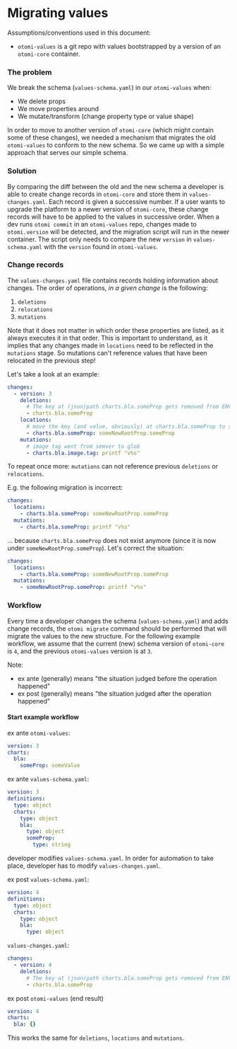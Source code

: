 # Migrating values

Assumptions/conventions used in this document:

- `otomi-values` is a git repo with values bootstrapped by a version of an `otomi-core` container.

### The problem

We break the schema (`values-schema.yaml`) in our `otomi-values` when:

- We delete props
- We move properties around
- We mutate/transform (change property type or value shape)

In order to move to another version of `otomi-core` (which might contain some of these changes), we needed a mechanism that migrates the old `otomi-values` to conform to the new schema. So we came up with a simple approach that serves our simple schema.

### Solution

By comparing the diff between the old and the new schema a developer is able to create change records in `otomi-core` and store them in `values-changes.yaml`. Each record is given a successive number. If a user wants to upgrade the platform to a newer version of `otomi-core`, these change records will have to be applied to the values in successive order. When a dev runs `otomi commit` in an `otomi-values` repo, changes made to `otomi.version` will be detected, and the migration script will run in the newer container. The script only needs to compare the new `version` in `values-schema.yaml` with the `version` found in `otomi-values`.

### Change records

The `values-changes.yaml` file contains records holding information about changes. The order of operations, _in a given change_ is the following:

1. `deletions`
2. `relocations`
3. `mutations`

Note that it does not matter in which order these properties are listed, as it always executes it in that order. This is important to understand, as it implies that any changes made in `locations` need to be reflected in the `mutations` stage. So mutations can't reference values that have been relocated in the previous step!

Let's take a look at an example:

```yaml
changes:
  - version: 3
    deletions:
      # The key at (json)path charts.bla.someProp gets removed from ENV_DIR
      - charts.bla.someProp
    locations:
      # move the key (and value, obviously) at charts.bla.someProp to someNewRootProp.someProp
      - charts.bla.someProp: someNewRootProp.someProp
    mutations:
      # image tag went from semver to glob
      - charts.bla.image.tag: printf "v%s"
```

To repeat once more: `mutations` can not reference previous `deletions` or `relocations`.

E.g. the following migration is incorrect:

```yaml
changes:
  locations:
    - charts.bla.someProp: someNewRootProp.someProp
  mutations:
    - charts.bla.someProp: printf "v%s"
```

... because `charts.bla.someProp` does not exist anymore (since it is now under `someNewRootProp.someProp`). Let's correct the situation:

```yaml
changes:
  locations:
    - charts.bla.someProp: someNewRootProp.someProp
  mutations:
    - someNewRootProp.someProp: printf "v%s"
```

### Workflow

Every time a developer changes the schema (`values-schema.yaml`) and adds change records, the `otomi migrate` command should be performed that will migrate the values to the new structure. For the following example workflow, we assume that the current (new) schema version of `otomi-core` is `4`, and the previous `otomi-values` version is at `3`.

Note:

- ex ante (generally) means "the situation judged before the operation happened"
- ex post (generally) means "the situation judged after the operation happened"

#### Start example workflow

ex ante `otomi-values`:

```yaml
version: 3
charts:
  bla:
    someProp: someValue
```

ex ante `values-schema.yaml`:

```yaml
version: 3
definitions:
  type: object
  charts:
    type: object
    bla:
      type: object
      someProp:
        type: string
```

developer modifies `values-schema.yaml`. In order for automation to take place, developer has to modify `values-changes.yaml`.

ex post `values-schema.yaml`:

```yaml
version: 4
definitions:
  type: object
  charts:
    type: object
    bla:
      type: object
```

`values-changes.yaml`:

```yaml
changes:
  - version: 4
    deletions:
      # The key at (json)path charts.bla.someProp gets removed from ENV_DIR
      - charts.bla.someProp
```

ex post `otomi-values` (end result)

```yaml
version: 4
charts:
  bla: {}
```

This works the same for `deletions`, `locations` and `mutations`.
